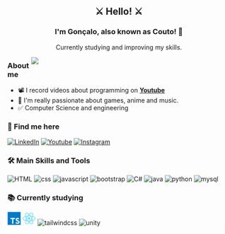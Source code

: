 <div align="center">
  
## ⚔️ Hello! ⚔️

### I'm Gonçalo, also known as Couto! 🦊

Currently studying and improving my skills.

<img src="https://media.tenor.com/w7ThV57JRLkAAAAC/luffy.gif" width="450px" align="right" />

</div>

### About me
- 📽 I record videos about programming on [**Youtube**](https://www.youtube.com/@Couto.Overflow)
- 📴 I'm really passionate about games, anime and music.
- ✅ Computer Science and engineering


### 🔗 Find me here
[![LinkedIn](https://img.shields.io/badge/LinkedIn-FFF?style=for-the-badge&logo=linkedin&logoColor=FF7CA7)](https://www.linkedin.com/in/gon%C3%A7alo-couto/)
[![Youtube](https://img.shields.io/badge/Youtube-FFF?style=for-the-badge&logo=Youtube&logoColor=red)](https://www.youtube.com/@Couto.Overflow)
[![Instagram](https://img.shields.io/badge/Instagram-FFF?style=for-the-badge&logo=Instagram&logoColor=FF7CA7)](https://www.instagram.com/coutozhin/)

### 🛠️ Main Skills and Tools
<div style="display: inline_block">
	<img alt ="HTML" width="30px" src="https://cdn.jsdelivr.net/gh/devicons/devicon@latest/icons/html5/html5-original.svg" />  
	<img alt="css" width="30px" src="https://cdn.jsdelivr.net/gh/devicons/devicon@latest/icons/css3/css3-original.svg" />
	<img alt="javascript" width="30px" src="https://cdn.jsdelivr.net/gh/devicons/devicon@latest/icons/javascript/javascript-original.svg" />
	<img alt="bootstrap" width="30px" src="https://cdn.jsdelivr.net/gh/devicons/devicon@latest/icons/bootstrap/bootstrap-original.svg" />
        <img alt ="C#" width="30px" src="https://cdn.jsdelivr.net/gh/devicons/devicon@latest/icons/csharp/csharp-original.svg" />
        <img alt="java" width="30px" src="https://cdn.jsdelivr.net/gh/devicons/devicon@latest/icons/java/java-original.svg" />
	<img alt="python" width="30px" src="https://cdn.jsdelivr.net/gh/devicons/devicon@latest/icons/python/python-original.svg" />
	<img alt="mysql" width="30px" src="https://cdn.jsdelivr.net/gh/devicons/devicon@latest/icons/mysql/mysql-original.svg" />
</div>

### 📚 Currently studying
<div style="display: inline_block">
  	<img alt="TypeScript"  width="30px" src="https://raw.githubusercontent.com/devicons/devicon/master/icons/typescript/typescript-plain.svg">
  	<img alt="React" width="30px" src="https://raw.githubusercontent.com/devicons/devicon/master/icons/react/react-original.svg">
  	<img width="30px" alt="tailwindcss"  src="https://cdn.jsdelivr.net/gh/devicons/devicon@latest/icons/tailwindcss/tailwindcss-original.svg" />  
        <img alt="unity" width="30px" src="https://cdn.jsdelivr.net/gh/devicons/devicon@latest/icons/unity/unity-original.svg" />
          
</div>
